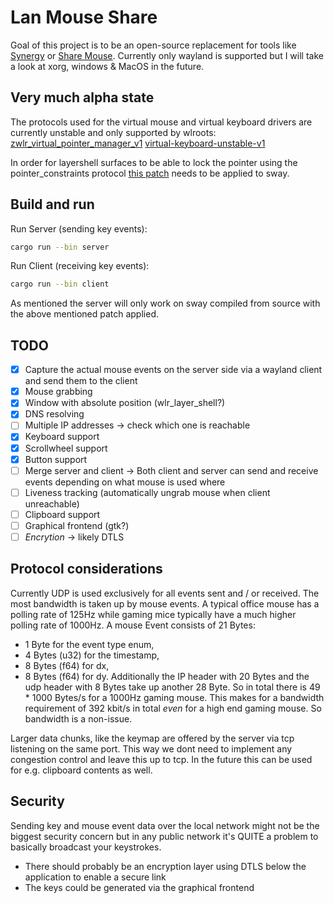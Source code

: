 # Lan Mouse Share
Goal of this project is to be an open-source replacement for tools like [Synergy](https://symless.com/synergy) or [Share Mouse](https://www.sharemouse.com/de/).
Currently only wayland is supported but I will take a look at xorg, windows & MacOS in the future.

## Very much alpha state
The protocols used for the virtual mouse and virtual keyboard drivers are currently unstable and only supported by wlroots:
[zwlr\_virtual\_pointer\_manager\_v1](wlr-virtual-pointer-unstable-v1)
[virtual-keyboard-unstable-v1](https://wayland.app/protocols/virtual-keyboard-unstable-v1)

In order for layershell surfaces to be able to lock the pointer using the pointer\_constraints protocol [this patch](https://github.com/swaywm/sway/pull/7178) needs to be applied to sway.

## Build and run
Run Server (sending key events):
```sh
cargo run --bin server
```

Run Client (receiving key events):
```sh
cargo run --bin client
```

As mentioned the server will only work on sway compiled from source with the above mentioned patch applied.

## TODO
- [x] Capture the actual mouse events on the server side via a wayland client and send them to the client
- [x] Mouse grabbing
- [x] Window with absolute position (wlr\_layer\_shell?)
- [x] DNS resolving
- [ ] Multiple IP addresses -> check which one is reachable
- [x] Keyboard support
- [x] Scrollwheel support
- [x] Button support
- [ ] Merge server and client -> Both client and server can send and receive events depending on what mouse is used where
- [ ] Liveness tracking (automatically ungrab mouse when client unreachable)
- [ ] Clipboard support
- [ ] Graphical frontend (gtk?)
- [ ] *Encrytion* -> likely DTLS

## Protocol considerations
Currently UDP is used exclusively for all events sent and / or received.
The most bandwidth is taken up by mouse events. A typical office mouse has a polling rate of 125Hz
while gaming mice typically have a much higher polling rate of 1000Hz.
A mouse Event consists of 21 Bytes:
- 1 Byte for the event type enum,
- 4 Bytes (u32) for the timestamp,
- 8 Bytes (f64) for dx,
- 8 Bytes (f64) for dy.
Additionally the IP header with 20 Bytes and the udp header with 8 Bytes take up another 28 Byte.
So in total there is 49 * 1000 Bytes/s for a 1000Hz gaming mouse.
This makes for a bandwidth requirement of 392 kbit/s in total _even_ for a high end gaming mouse.
So bandwidth is a non-issue.

Larger data chunks, like the keymap are offered by the server via tcp listening on the same port.
This way we dont need to implement any congestion control and leave this up to tcp.
In the future this can be used for e.g. clipboard contents as well.


## Security
Sending key and mouse event data over the local network might not be the biggest security concern but in any public network it's QUITE a problem to basically broadcast your keystrokes.
- There should probably be an encryption layer using DTLS below the application to enable a secure link
- The keys could be generated via the graphical frontend
